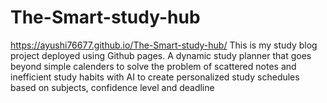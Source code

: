 # The-Smart-study-hub
https://ayushi76677.github.io/The-Smart-study-hub/
This is my study blog project deployed using Github pages.
A dynamic study planner that goes beyond simple calenders to solve the problem of scattered notes and inefficient study habits  with AI to create personalized study schedules based on subjects, confidence level and deadline
